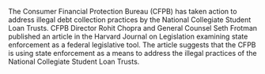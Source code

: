 The Consumer Financial Protection Bureau (CFPB) has taken action to address illegal debt collection practices by the National Collegiate Student Loan Trusts. CFPB Director Rohit Chopra and General Counsel Seth Frotman published an article in the Harvard Journal on Legislation examining state enforcement as a federal legislative tool. The article suggests that the CFPB is using state enforcement as a means to address the illegal practices of the National Collegiate Student Loan Trusts.